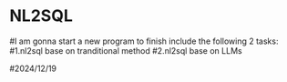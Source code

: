 # NL2SQL

#I am gonna start a new program to finish include the following 2 tasks:
#1.nl2sql base on tranditional method
#2.nl2sql base on LLMs

#2024/12/19
